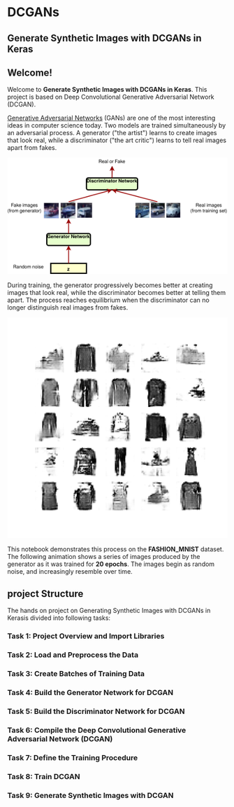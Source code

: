 # DCGANs
## Generate Synthetic Images with DCGANs in Keras

## Welcome!
Welcome to **Generate Synthetic Images with DCGANs in Keras**. This project is based on Deep Convolutional Generative Adversarial Network (DCGAN).

[Generative Adversarial Networks](https://arxiv.org/abs/1406.2661) (GANs) are one of the most interesting ideas in computer science today. Two models are trained simultaneously by an adversarial process. A generator ("the artist") learns to create images that look real, while a discriminator ("the art critic") learns to tell real images apart from fakes.

![GAN](DCGAN.png)

During training, the generator progressively becomes better at creating images that look real, while the discriminator becomes better at telling them apart. The process reaches equilibrium when the discriminator can no longer distinguish real images from fakes.

![DCGAN](dcgan.gif)

This notebook demonstrates this process on the **FASHION_MNIST** dataset. The following animation shows a series of images produced by the generator as it was trained for **20 epochs**. The images begin as random noise, and increasingly resemble over time.

## project Structure
The hands on project on Generating Synthetic Images with DCGANs in Kerasis divided into following tasks:

### Task 1: Project Overview and Import Libraries
### Task 2: Load and Preprocess the Data
### Task 3: Create Batches of Training Data
### Task 4: Build the Generator Network for DCGAN
### Task 5: Build the Discriminator Network for DCGAN
### Task 6: Compile the Deep Convolutional Generative Adversarial Network (DCGAN)
### Task 7: Define the Training Procedure
### Task 8: Train DCGAN
### Task 9: Generate Synthetic Images with DCGAN

